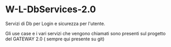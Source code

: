 # W-L-DbServices-2.0
Servizi di Db per Login e sicurezza per l'utente.

Gli use case e i vari servizi che vengono chiamati sono presenti sul progetto del GATEWAY 2.0 ( sempre qui presente su git)

